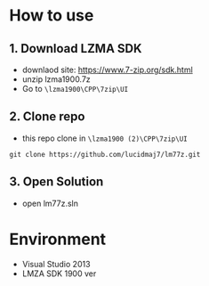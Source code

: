 # How to use

## 1. Download LZMA SDK

* downlaod site: https://www.7-zip.org/sdk.html
* unzip lzma1900.7z
* Go to `\lzma1900\CPP\7zip\UI`

## 2. Clone repo

* this repo clone in `\lzma1900 (2)\CPP\7zip\UI`
```
git clone https://github.com/lucidmaj7/lm77z.git
```

## 3. Open Solution

* open lm77z.sln 

# Environment

* Visual Studio 2013
* LMZA SDK 1900 ver
